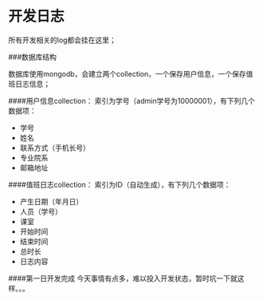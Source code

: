 开发日志
========

所有开发相关的log都会挂在这里；

###数据库结构

数据库使用mongodb，会建立两个collection，一个保存用户信息，一个保存值班日志信息；

####用户信息collection：
索引为学号（admin学号为10000001），有下列几个数据项：
* 学号
* 姓名
* 联系方式（手机长号）
* 专业院系
* 邮箱地址

####值班日志collection：
索引为ID（自动生成），有下列几个数据项：
* 产生日期（年月日）
* 人员（学号）
* 课室
* 开始时间
* 结束时间
* 总时长
* 日志内容

####第一日开发完成
今天事情有点多，难以投入开发状态，暂时坑一下就这样。。。
